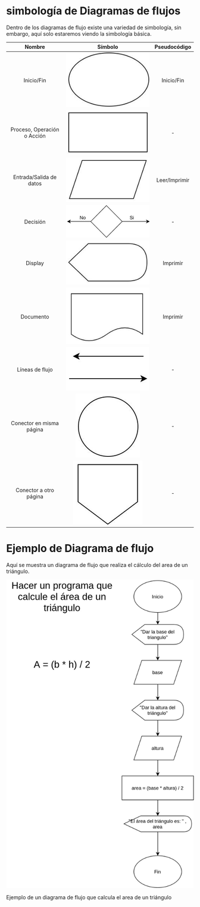 # simbología de Diagramas de flujos

Dentro de los diagramas de flujo existe una variedad de simbología, sin embargo, aquí solo estaremos viendo la simbología básica.

|Nombre|Símbolo|Pseudocódigo|
|:-:|:-:|:-:|
|Inicio/Fin| ![símbolo](./img/1.jpg)| Inicio/Fin|
|Proceso, Operación o Acción| ![símbolo](./img/2.jpg)| - |
|Entrada/Salida de datos| ![símbolo](./img/4.jpg)| Leer/Imprimir|
|Decisión| ![símbolo](./img/5.jpg)| - |
|Display| ![símbolo](./img/6.jpg)| Imprimir |
|Documento| ![símbolo](./img/8.jpg)| Imprimir |
|Líneas de flujo| ![símbolo](./img/7.jpg)| - |
|Conector en misma página| ![símbolo](./img/3.jpg)| - |
|Conector a otro página| ![símbolo](./img/9.jpg)| - |


# Ejemplo de Diagrama de flujo

Aquí se muestra un diagrama de flujo que realiza el cálculo del area de un triángulo.


![Diagrama de flujo ejemplo](./img/ejemplo.jpg)
<figcaption>Ejemplo de un diagrama de flujo que calcula el area de un triángulo</figcaption>

